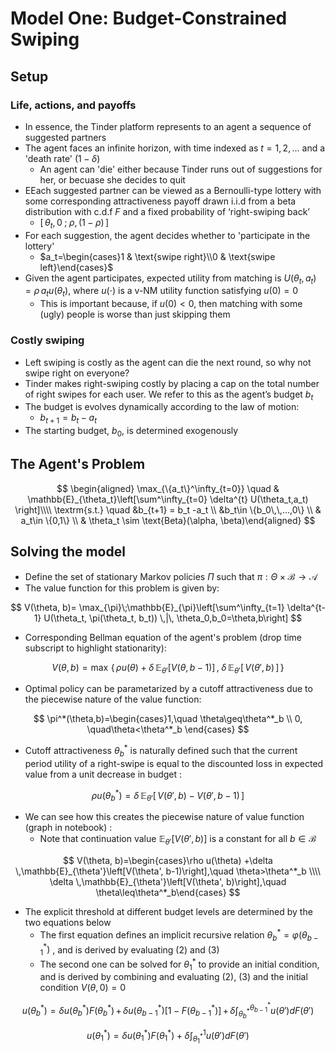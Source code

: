 # Model One: Budget-Constrained Swiping
## Setup
### Life, actions, and payoffs
- In essence, the Tinder platform represents to an agent a sequence of suggested partners
- The agent faces an infinite horizon, with time indexed as $t=1,2,...$ and a 'death rate' $(1-\delta)$
    - An agent can 'die' either because Tinder runs out of suggestions for her, or becuase she decides to quit
- EEach suggested partner can be viewed as a Bernoulli-type lottery with some corresponding attractiveness payoff drawn i.i.d from a beta distribution with c.d.f $F$ and a fixed probability of ‘right-swiping back’
    - $\left[\,\theta_t,0\;;\;\rho,(1-\rho)\,\right]$
- For each suggestion, the agent decides whether to 'participate in the lottery'
    - $a_t=\begin{cases}1 & \text{swipe right}\\0 & \text{swipe left}\end{cases}$
- Given the agent participates, expected utility from matching is $U(\theta_t,a_t ) = \rho\, a_tu(\theta_t)$, where $u(\cdot)$ is a v-NM utility function satisfying $u(0)=0$
    - This is important because, if $u(0)<0$, then matching with some (ugly) people is worse than just skipping them


### Costly swiping
- Left swiping is costly as the agent can die the next round, so why not swipe right on everyone?
- Tinder makes right-swiping costly by placing a cap on the total number of right swipes for each user. We refer to this as the agent’s budget $b_t$   
- The budget is evolves dynamically according to the law of motion:
    - $b_{t+1}= b_t  - a_t$
- The starting budget, $b_0$, is determined exogenously 

## The Agent's Problem 
$$
 \begin{aligned} \max_{\{a_t\}^\infty_{t=0}} \quad & \mathbb{E}_{\theta_t}\left[\sum^\infty_{t=0} \delta^{t} U(\theta_t,a_t) \right]\\\\ \textrm{s.t.} \quad &b_{t+1}  = b_t -a_t \\ &b_t\in \{b_0\,\,...,0\} \\ & a_t\in \{0,1\} \\ & \theta_t \sim \text{Beta}(\alpha, \beta)\end{aligned}
$$

## Solving the model

- Define the set of stationary Markov policies $\Pi$ such that $\pi: \Theta \times \mathcal{B} \rightarrow\mathcal{A}$
- The value function for this problem is given by:

$$
V(\theta, b)= \max_{\pi}\;\mathbb{E}_{\pi}\left[\sum^\infty_{t=1} \delta^{t-1}  U(\theta_t, \pi(\theta_t, b_t)) \,|\, \theta_0,b_0=\theta,b\right] 
$$

- Corresponding Bellman equation of the agent's problem (drop time subscript to highlight stationarity):

$$
 V(\theta, b)=\max \, \left \{\,\rho u(\theta) +\delta \,\mathbb{E}_{\theta'}\left[V(\theta, b-1)\right] \,,\;\delta \,\mathbb{E}_{\theta'}\left[\,V(\theta',b )\,\right]\,\right\}
$$

- Optimal policy can be parametarized by a cutoff attractiveness due to the piecewise nature of the value function:

$$
 \pi^*(\theta,b)=\begin{cases}1,\quad \theta\geq\theta^*_b \\ 0, \quad\theta<\theta^*_b  \end{cases}
$$
    
- Cutoff attractiveness  $\theta^*_b$ is naturally defined such that the current period utility of a right-swipe is equal to the discounted loss in expected value from a unit decrease in budget :

$$
 \rho u(\theta^*_b) = \delta \,\mathbb{E}_{\theta'}\left[\,V(\theta',b)-V(\theta',b-1)\,\right]
$$

- We can see how this creates the piecewise nature of value function (graph in notebook) :
    - Note that continuation value $\mathbb{E}_{\theta'}\left[V(\theta', b)\right]$ is a constant for all $b\in\mathcal{B}$

$$
 V(\theta, b)=\begin{cases}\rho u(\theta) +\delta \,\mathbb{E}_{\theta'}\left[V(\theta', b-1)\right],\quad \theta>\theta^*_b \\\\ \delta \,\mathbb{E}_{\theta'}\left[V(\theta', b)\right],\quad \theta\leq\theta^*_b\end{cases}
$$

- The explicit threshold at different budget levels are determined by the two equations below
    - The first equation defines an implicit recursive relation  $\theta^*_b = \varphi(\theta^*_{b-1})$ , and is derived by evaluating $(2)$ and $(3)$
    - The second one can be solved for $\theta^*_1$ to provide an initial condition, and is derived by combining and evaluating $(2)$, $(3)$ and the initial condition $V(\theta,0)=0$

$$
 u(\theta^*_b) = \delta u(\theta^*_b) F(\theta^*_b) \,+\, \delta u(\theta^*_{b-1})\left[1-  F(\theta^*_{b-1})\right]\,+\,\delta\int^{\theta^*_{b-1}}_{\theta^*_b} u(\theta')dF(\theta')
$$

$$
u(\theta^*_1) =\delta u(\theta^*_1)F(\theta^*_1) + \delta \int^1_{\theta^*_1}u(\theta')dF(\theta')
$$